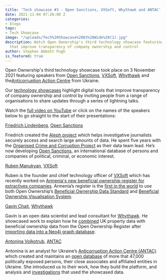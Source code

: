 ```yaml
---
title: 'Tech showcase #3 - Open Sanctions, VXSoft, Whythawk and ANTAC'
date: 2021-11-04 07:26:00 Z
categories:
- blogs
tags:
- Tech Showcase
image: "/uploads/Tech%20Showcase%2003%20Wide%20(1).jpg"
description: Watch Open Ownership's third technology showcase featuring digital tools
  that improve transparency of company ownership and control
author: Stephen Abbott Pugh
is_featured: true
---
```


Open Ownership's third technology showcase took place on 3 November 2021 featuring speakers from [Open Sanctions](https://opensanctions.org/), [VXSoft](https://www.vxsoft.com/en/), [Whythawk](https://whythawk.com/) and the[Anticorruption Action Centre](https://antac.org.ua/en/) from Ukraine.

Our [technology showcases](https://youtube.com/playlist?list=PLQZZJO_w_YX2M2_nl1CsOFTNbURNY0TIJ) highlight digital tools that improve transparency of company ownership and control by inviting people from a range of organisations to share updates through a series of lightning talks.

Watch the [full video on YouTube](https://www.youtube.com/watch?v=kZQJiaJNkuw) or click on the names of the speakers below to go straight to the start of their presentations:

[Friedrich Lindenberg](https://www.youtube.com/watch?v=kZQJiaJNkuw&t=174s), [Open Sanctions](https://opensanctions.org/)

Friedrich created the [Aleph project](https://docs.alephdata.org/) which helps investigative journalists securely access and search large amounts of data. He spent five years with the [Organised Crime and Corruption Project](https://www.occrp.org/en) as their data team lead. He’s now developing [Open Sanctions](https://opensanctions.org/), an international database of persons and companies of political, criminal, or economic interest.

[Ruben Manukyan](https://www.youtube.com/watch?v=kZQJiaJNkuw&t=1550s), [VXSoft](https://www.vxsoft.com/en/)

Ruben is the founder and chief technology officer of [VXSoft](https://www.vxsoft.com/en/) which has recently worked on [Armenia's new beneficial ownership register for extractives companies](https://www.e-register.am/en/companies/1340197/declaration/c51e08a7-6fdb-4ab7-a55c-c74a68a8f54c). Armenia’s register is the [first in the world](https://www.openownership.org/blogs/armenia-and-latvia-become-first-countries-to-publish-data-in-line-with-the-beneficial-ownership-data-standard/) to use both Open Ownership’s [Beneficial Ownership Data Standard](https://standard.openownership.org/en/0.2.0/) and [Beneficial Ownership Visualisation System](https://www.openownership.org/visualisation/).

[Gavin Chait](https://www.youtube.com/watch?v=kZQJiaJNkuw&t=3103s), [Whythawk](https://whythawk.com/)

Gavin is an open data scientist and lead consultant for [Whythawk](https://whythawk.com/). He showcased work to explain how he [combined](https://whyqd.readthedocs.io/en/latest/) UK property data with beneficial ownership data from the Open Ownership Register after [importing data into a Neo4j graph database](https://github.com/turukawa/coding-notes/blob/master/Open%20Ownership%20and%20Neo4j%20Setup.ipynb).

[Antonina Volkotrub](https://www.youtube.com/watch?v=kZQJiaJNkuw&t=5082s), [ANTAC](https://antac.org.ua/en/)

Antonina is an analyst for Ukraine’s [Anticorruption Action Centre (ANTAC)](https://antac.org.ua/en/) which created and maintains an [open database](https://pep.org.ua/en/) of more that 47,000 politically exposed persons, their close associates and affiliated entities in Ukraine. She introduced us to their work, how they build the platform, and analysis and [investigations](https://project.liga.net/projects/beneficiar/index_en.html) that used the showcased data.